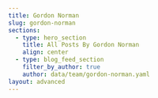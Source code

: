 ```yaml
---
title: Gordon Norman
slug: gordon-norman
sections:
  - type: hero_section
    title: All Posts By Gordon Norman
    align: center
  - type: blog_feed_section
    filter_by_author: true
    author: data/team/gordon-norman.yaml
layout: advanced
---
```

